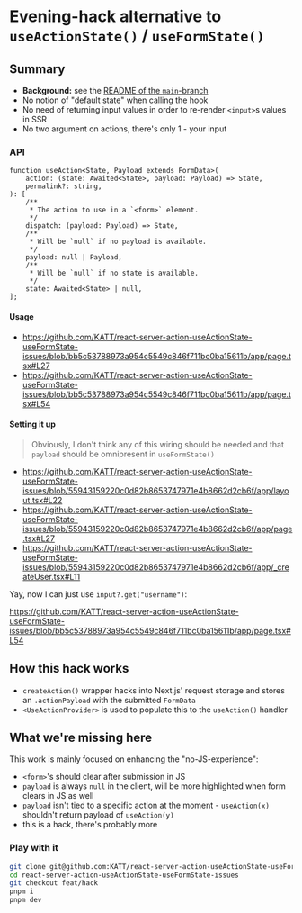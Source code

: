 # Evening-hack alternative to `useActionState()` / `useFormState()`

## Summary

-   **Background:** see the [README of the `main`-branch](https://github.com/KATT/react-server-action-useActionState-useFormState-issues/tree/main)
-   No notion of "default state" when calling the hook
-   No need of returning input values in order to re-render `<input>`s values in SSR
-   No two argument on actions, there's only 1 - your input

### API

```tsx
function useAction<State, Payload extends FormData>(
	action: (state: Awaited<State>, payload: Payload) => State,
	permalink?: string,
): [
	/**
	 * The action to use in a `<form>` element.
	 */
	dispatch: (payload: Payload) => State,
	/**
	 * Will be `null` if no payload is available.
	 */
	payload: null | Payload,
	/**
	 * Will be `null` if no state is available.
	 */
	state: Awaited<State> | null,
];
```

#### Usage

-   https://github.com/KATT/react-server-action-useActionState-useFormState-issues/blob/bb5c53788973a954c5549c846f711bc0ba15611b/app/page.tsx#L27
-   https://github.com/KATT/react-server-action-useActionState-useFormState-issues/blob/bb5c53788973a954c5549c846f711bc0ba15611b/app/page.tsx#L54

#### Setting it up

> Obviously, I don't think any of this wiring should be needed and that `payload` should be omnipresent in `useFormState()`

-   https://github.com/KATT/react-server-action-useActionState-useFormState-issues/blob/55943159220c0d82b8653747971e4b8662d2cb6f/app/layout.tsx#L22
-   https://github.com/KATT/react-server-action-useActionState-useFormState-issues/blob/55943159220c0d82b8653747971e4b8662d2cb6f/app/page.tsx#L27
-   https://github.com/KATT/react-server-action-useActionState-useFormState-issues/blob/55943159220c0d82b8653747971e4b8662d2cb6f/app/_createUser.tsx#L11

Yay, now I can just use `input?.get("username")`:

https://github.com/KATT/react-server-action-useActionState-useFormState-issues/blob/bb5c53788973a954c5549c846f711bc0ba15611b/app/page.tsx#L54

## How this hack works

-   `createAction()` wrapper hacks into Next.js' request storage and stores an `.actionPayload` with the submitted `FormData`
-   `<UseActionProvider>` is used to populate this to the `useAction()` handler

## What we're missing here

This work is mainly focused on enhancing the "no-JS-experience":

-   `<form>`'s should clear after submission in JS
-   `payload` is always `null` in the client, will be more highlighted when form clears in JS as well
-   `payload` isn't tied to a specific action at the moment - `useAction(x)` shouldn't return payload of `useAction(y)`
-   this is a hack, there's probably more

### Play with it

```sh
git clone git@github.com:KATT/react-server-action-useActionState-useFormState-issues.git
cd react-server-action-useActionState-useFormState-issues
git checkout feat/hack
pnpm i
pnpm dev
```

